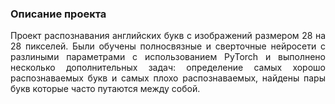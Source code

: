 ### Описание проекта
<p align="justify">
    Проект распознавания английских букв с изображений размером 28 на 28 пикселей. Были обучены полносвязные и сверточные нейросети с разлиными параметрами с использованием PyTorch и выполнено несколько дополнительных задач: определение самых хорошо распознаваемых букв и самых плохо распознаваемых, найдены пары букв которые часто путаются между собой.
</p>